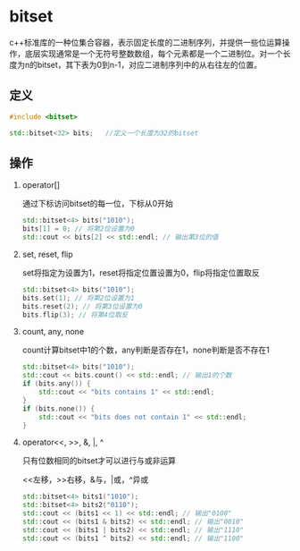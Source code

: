 # bitset

c++标准库的一种位集合容器，表示固定长度的二进制序列，并提供一些位运算操作，底层实现通常是一个无符号整数数组，每个元素都是一个二进制位。对一个长度为n的bitset，其下表为0到n-1，对应二进制序列中的从右往左的位置。

## 定义

~~~c++
#include <bitset>

std::bitset<32> bits;	//定义一个长度为32的bitset
~~~

## 操作

1. operator[]

   通过下标访问bitset的每一位，下标从0开始

   ~~~c++
   std::bitset<4> bits("1010");
   bits[1] = 0; // 将第2位设置为0
   std::cout << bits[2] << std::endl; // 输出第3位的值
   ~~~

2. set, reset, flip

   set将指定为设置为1，reset将指定位置设置为0，flip将指定位置取反

   ~~~c++
   std::bitset<4> bits("1010");
   bits.set(1); // 将第2位设置为1
   bits.reset(2); // 将第3位设置为0
   bits.flip(3); // 将第4位取反
   ~~~

3. count, any, none

   count计算bitset中1的个数，any判断是否存在1，none判断是否不存在1

   ~~~c++
   std::bitset<4> bits("1010");
   std::cout << bits.count() << std::endl; // 输出1的个数
   if (bits.any()) {
       std::cout << "bits contains 1" << std::endl;
   }
   if (bits.none()) {
       std::cout << "bits does not contain 1" << std::endl;
   }
   ~~~

4. operator<<, >>, &, |, ^

   只有位数相同的bitset才可以进行与或非运算

   <<左移，>>右移，&与，|或，^异或

   ~~~c++
   std::bitset<4> bits1("1010");
   std::bitset<4> bits2("0110");
   std::cout << (bits1 << 1) << std::endl; // 输出"0100"
   std::cout << (bits1 & bits2) << std::endl; // 输出"0010"
   std::cout << (bits1 | bits2) << std::endl; // 输出"1110"
   std::cout << (bits1 ^ bits2) << std::endl; // 输出"1100"
   ~~~

   